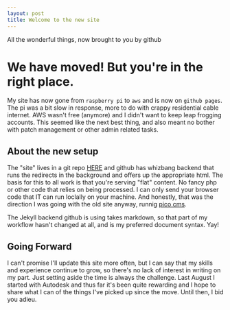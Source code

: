 ```yaml
---
layout: post
title: Welcome to the new site
---
```

All the wonderful things, now brought to you by github


# We have moved! But you're in the right place.
My site has now gone from `raspberry pi` to `aws` and is now on `github pages`. The pi was a bit slow in response, more to do with crappy residential cable internet. AWS wasn't free (anymore) and I didn't want to keep leap frogging accounts. This seemed like the next best thing, and also meant no bother with patch management or other admin related tasks.

## About the new setup

The "site" lives in a git repo [HERE](https://github.com/nshobe/nshobe.github.io) and github has whizbang backend that runs the redirects in the background and offers up the appropriate html. The basis for this to all work is that you're serving "flat" content. No fancy php or other code that relies on being processed. I can only send your browser code that IT can run loclally on your machine. And honestly, that was the direction I was going with the old site anyway, runnig [pico cms](http://picocms.org/).

The Jekyll backend github is using takes markdown, so that part of my workflow hasn't changed at all, and is my preferred document syntax. Yay!

## Going Forward

I can't promise I'll update this site more often, but I can say that my skills and experience continue to grow, so there's no lack of interest in writing on my part. Just setting aside the time is always the challenge. Last August I started with Autodesk and thus far it's been quite rewarding and I hope to share what I can of the things I've picked up since the move. Until then, I bid you adieu.
